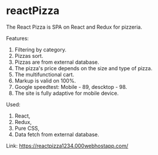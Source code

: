 # reactPizza

The React Pizza is SPA on React and Redux for pizzeria.

Features:
1) Filtering by category.
2) Pizzas sort.
3) Pizzas are from external database.
4) The pizza's price depends on the size and type of pizza.
5) The multifunctional cart.
6) Markup is valid on 100%.
7) Google speedtest: Mobile - 89, descktop - 98. 
8) The site is fully adaptive for mobile device.

Used:
1) React,
2) Redux,
3) Pure CSS,
4) Data fetch from external database.

Link: https://reactpizza1234.000webhostapp.com/

